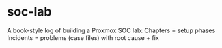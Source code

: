 # soc-lab
A book-style log of building a Proxmox SOC lab: Chapters = setup phases Incidents = problems (case files) with root cause + fix
